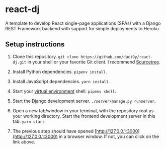 # react-dj

A template to develop React single-page applications (SPAs) with a
Django REST Framework backend with support for simple deployments to Heroku.

## Setup instructions

1.  Clone this repository. `git clone https://github.com/duci9y/react-dj.git` in your shell or
    your favorite Git client. I recommend [Sourcetree](https://www.sourcetreeapp.com).

2.  Install Python dependencies. `pipenv install`.

3.  Install JavaScript dependencies. `yarn install`.

4.  Start your [virtual environment](https://www.google.com/search?q=virtual+environment+python) shell:
    `pipenv shell`.

5.  Start the Django development server. `./server/manage.py runserver`.

6.  Open a new tab/window in your terminal, with the repository root as your working directory.
    Start the frontend development server in this tab: `yarn start`.

7.  The previous step should have opened [http://127.0.0.1:3000](http://127.0.0.1:3000) in a browser
    window. If not, you can click on the link above.
